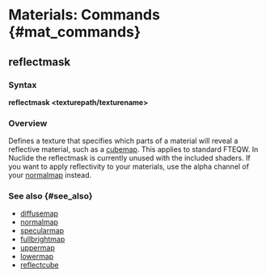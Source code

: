 # Materials: Commands {#mat_commands}
## reflectmask
### Syntax

**reflectmask <texturepath/texturename>**

### Overview

Defines a texture that specifies which parts of a material will reveal a
reflective material, such as a
[cubemap](reflectcube.md). This applies to
standard FTEQW. In Nuclide the reflectmask is currently unused with the
included shaders. If you want to apply reflectivity to your materials,
use the alpha channel of your
[normalmap](normalmap.md) instead.

### See also {#see_also}

-   [diffusemap](diffusemap.md)
-   [normalmap](normalmap.md)
-   [specularmap](specularmap.md)
-   [fullbrightmap](fullbrightmap.md)
-   [uppermap](uppermap.md)
-   [lowermap](lowermap.md)
-   [reflectcube](reflectcube.md)